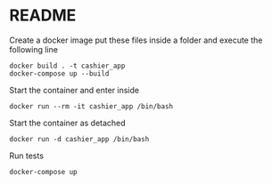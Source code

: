# README

Create a docker image put these files inside a folder and execute the following line

    docker build . -t cashier_app
    docker-compose up --build

Start the container and enter inside

    docker run --rm -it cashier_app /bin/bash

Start the container as detached

    docker run -d cashier_app /bin/bash

Run tests

    docker-compose up

